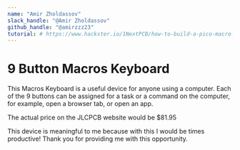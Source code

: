 ```yaml
---
name: "Amir Zholdassov"
slack_handle: "@Amir Zholdassov"
github_handle: "@amirzzz23"
tutorial: # https://www.hackster.io/1NextPCB/how-to-build-a-pico-macro-pad-3638e6
---
```


# 9 Button Macros Keyboard

This Macros Keyboard is a useful device for anyone using a computer. Each of the 9 buttons can be assigned for a task or a command on the computer, for example, open a browser tab, or open an app.

The actual price on the JLCPCB website would be $81.95

This device is meaningful to me because with this I would be times productive! Thank you for providing me with this opportunity.
